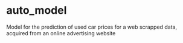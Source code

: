 # auto_model
Model for the prediction of used car prices for a web scrapped data, acquired from an online advertising website
